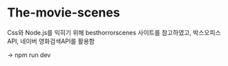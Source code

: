 # The-movie-scenes
Css와 Node.js를 익히기 위해 besthorrorscenes 사이트를 참고하였고, 박스오피스 API, 네이버 영화검색API를 활용함

-> npm run dev
